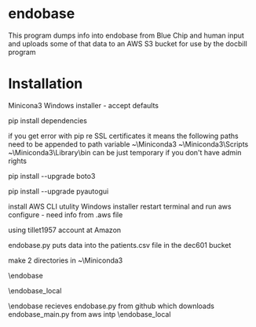 # endobase

This program dumps info into endobase from Blue Chip and human input and uploads some of that data to an AWS S3 bucket for use by the docbill program




Installation
============

Minicona3  Windows installer - accept defaults

pip install dependencies

if you get error with pip  re SSL certificates it means the following paths need to be appended to path variable
 ~\Miniconda3  ~\Miniconda3\Scripts   ~\Miniconda3\Library\bin
 can be just temporary if you don't have admin rights


pip install --upgrade boto3

pip install --upgrade pyautogui

install AWS CLI utulity  Windows installer  restart terminal and run aws configure - need info from .aws file

using tillet1957 account at Amazon

endobase.py puts data into the patients.csv file in the dec601 bucket

make 2 directories in ~\Miniconda3

\endobase

\endobase_local

\endobase recieves endobase.py from github which downloads endobase_main.py from aws intp \endobase_local

    
